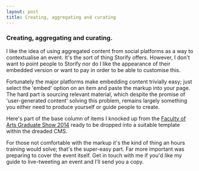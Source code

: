 ```yaml
---
layout: post
title: Creating, aggregating and curating
---
```


### Creating, aggregating and curating.

I like the idea of using aggregated content from social platforms as a way to contextualise an event. It's the sort of thing Storify offers. However, I don't want to point people to Storify nor do I like the appearance of their embedded version or want to pay in order to be able to customise this. 

Fortunately the major platforms make embedding content trivially easy; just select the 'embed' option on an item and paste the markup into your page.  The hard part is sourcing relevant material, which despite the promise of 'user-generated content' solving this problem, remains largely something you either need to produce yourself or guide people to create.

Here's part of the base column of items I knocked up from the [Faculty of Arts Graduate Show 2014](http://markhigginson.co.uk/pages/gradshow14_test.html) ready to be dropped into a suitable template within the dreaded CMS.

For those not comfortable with the markup it's the kind of thing an hours training would solve; that's the super-easy part. Far more important was preparing to cover the event itself. Get in touch with me if you'd like my guide to live-tweeting an event and I'll send you a copy.